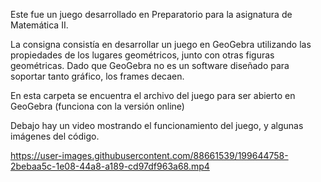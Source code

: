 <p>Este fue un juego desarrollado en Preparatorio para la asignatura de Matemática II.</p>
<p>La consigna consistía en desarrollar un juego en GeoGebra utilizando las propiedades de los lugares geométricos, junto con otras figuras geométricas. Dado que GeoGebra no es un software diseñado para soportar tanto gráfico, los frames decaen.</p>
<p>En esta carpeta se encuentra el archivo del juego para ser abierto en GeoGebra (funciona con la versión online)</p>
<p>Debajo hay un video mostrando el funcionamiento del juego, y algunas imágenes del código.</p>

https://user-images.githubusercontent.com/88661539/199644758-2bebaa5c-1e08-44a8-a189-cd97df963a68.mp4

